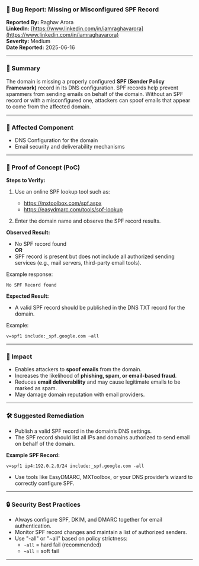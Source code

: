 ### 🐞 Bug Report: Missing or Misconfigured SPF Record

**Reported By:** Raghav Arora  
**LinkedIn:** [https://www.linkedin.com/in/iamraghavarora](https://www.linkedin.com/in/iamraghavarora)  
**Severity:** Medium  
**Date Reported:** 2025-06-16

---

### 📄 Summary

The domain is missing a properly configured **SPF (Sender Policy Framework)** record in its DNS configuration. SPF records help prevent spammers from sending emails on behalf of the domain. Without an SPF record or with a misconfigured one, attackers can spoof emails that appear to come from the affected domain.

---

### 📌 Affected Component

- DNS Configuration for the domain  
- Email security and deliverability mechanisms

---

### 🚨 Proof of Concept (PoC)

**Steps to Verify:**

1. Use an online SPF lookup tool such as:
   - https://mxtoolbox.com/spf.aspx
   - https://easydmarc.com/tools/spf-lookup

2. Enter the domain name and observe the SPF record results.

**Observed Result:**

- No SPF record found  
**OR**  
- SPF record is present but does not include all authorized sending services (e.g., mail servers, third-party email tools).

Example response:

```
No SPF Record found
```

**Expected Result:**

- A valid SPF record should be published in the DNS TXT record for the domain.

Example:

```
v=spf1 include:_spf.google.com ~all
```

---

### 🎯 Impact

- Enables attackers to **spoof emails** from the domain.
- Increases the likelihood of **phishing, spam, or email-based fraud**.
- Reduces **email deliverability** and may cause legitimate emails to be marked as spam.
- May damage domain reputation with email providers.

---

### 🛠️ Suggested Remediation

- Publish a valid SPF record in the domain’s DNS settings.
- The SPF record should list all IPs and domains authorized to send email on behalf of the domain.

**Example SPF Record:**

```
v=spf1 ip4:192.0.2.0/24 include:_spf.google.com -all
```

- Use tools like EasyDMARC, MXToolbox, or your DNS provider’s wizard to correctly configure SPF.

---

### 🔒 Security Best Practices

- Always configure SPF, DKIM, and DMARC together for email authentication.
- Monitor SPF record changes and maintain a list of authorized senders.
- Use "-all" or "~all" based on policy strictness:
  - `-all` = hard fail (recommended)
  - `~all` = soft fail

---

